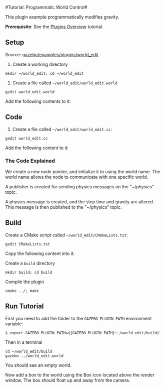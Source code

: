 #Tutorial: Programmatic World Control#

This plugin example programmatically modifies gravity.

**Prerequisite**: See the [Plugins Overview](http://gazebosim.org/tutorials/?tut=plugins_hello_world) tutorial.

## Setup
Source: [gazebo/examples/plugins/world_edit](https://bitbucket.org/osrf/gazebo/src/gazebo_2.2/examples/plugins/world_edit)

1. Create a working directory

~~~
mkdir ~/world_edit; cd ~/world_edit
~~~

1. Create a file called `~/world_edit/world_edit.world`

~~~
gedit world_edit.world
~~~

Add the following contents to it:
<include src='http://bitbucket.org/osrf/gazebo/raw/gazebo_2.2/examples/plugins/world_edit/world_edit.world' />


## Code ##

1.  Create a file called `~/world_edit/world_edit.cc`:

~~~
gedit world_edit.cc
~~~

Add the following content to it:
<include from="/#include/" src='http://bitbucket.org/osrf/gazebo/raw/gazebo_2.2/examples/plugins/world_edit/world_edit.cc' />

### The Code Explained ###
<include from="/^.*Create a new transport node/" to="/node.*Init.*$/" src='http://bitbucket.org/osrf/gazebo/raw/gazebo_2.2/examples/plugins/world_edit/world_edit.cc' />

We create a new node pointer, and initialize it to using the world name.
The world name allows the node to communicate with one specific world.
<include from="/^.Create a publisher/" to="/Advertise.*$/"
  src='http://bitbucket.org/osrf/gazebo/raw/gazebo_2.2/examples/plugins/world_edit/world_edit.cc' />

A publisher is created for sending physics messages on the "~/physics" topic.
<include from="/^.*physicsMsg/" to="/physicsPub.*Publish.*$/" src='http://bitbucket.org/osrf/gazebo/raw/gazebo_2.2/examples/plugins/world_edit/world_edit.cc' />

A physics message is created, and the step time and gravity are altered.
This message is then published to the "~/physics" topic.

## Build ##
Create a CMake script called `~/world_edit/CMakeLists.txt`:


~~~
gedit CMakeLists.txt
~~~

Copy the following content into it:
<include src='http://bitbucket.org/osrf/gazebo/raw/gazebo_2.2/examples/plugins/world_edit/CMakeLists.txt' />

Create a `build` directory

~~~
mkdir build; cd build
~~~

Compile the plugin

~~~
cmake ../; make
~~~

## Run Tutorial ##

First you need to add the folder to the `GAZEBO_PLUGIN_PATH` environment variable:

~~~
$ export GAZEBO_PLUGIN_PATH=${GAZEBO_PLUGIN_PATH}:~/world_edit/build/
~~~

Then in a terminal

~~~
cd ~/world_edit/build
gazebo ../world_edit.world
~~~

You should see an empty world.

Now add a box to the world using the Box icon located above the render window.
The box should float up and away from the camera.

